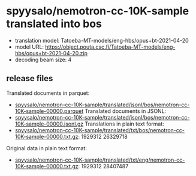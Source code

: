 # spyysalo/nemotron-cc-10K-sample translated into bos

* translation model: Tatoeba-MT-models/eng-hbs/opus+bt-2021-04-20
* model URL: https://object.pouta.csc.fi/Tatoeba-MT-models/eng-hbs/opus+bt-2021-04-20.zip
* decoding beam size: 4

## release files

Translated documents in parquet:
* [spyysalo/nemotron-cc-10K-sample/translated/jsonl/bos/nemotron-cc-10K-sample-00000.parquet](https://object.pouta.csc.fi/OELLM-synthetic/spyysalo/nemotron-cc-10K-sample/translated/jsonl/bos/nemotron-cc-10K-sample-00000.parquet)
Translated documents in JSONL:
* [spyysalo/nemotron-cc-10K-sample/translated/jsonl/bos/nemotron-cc-10K-sample-00000.jsonl.gz](https://object.pouta.csc.fi/OELLM-synthetic/spyysalo/nemotron-cc-10K-sample/translated/jsonl/bos/nemotron-cc-10K-sample-00000.jsonl.gz)
Translations in plain text format:
* [spyysalo/nemotron-cc-10K-sample/translated/txt/bos/nemotron-cc-10K-sample-00000.txt.gz](https://object.pouta.csc.fi/OELLM-synthetic/spyysalo/nemotron-cc-10K-sample/translated/txt/bos/nemotron-cc-10K-sample-00000.txt.gz): 1929312 26329718

Original data in plain text format:
* [spyysalo/nemotron-cc-10K-sample/translated/txt/eng/nemotron-cc-10K-sample-00000.txt.gz](https://object.pouta.csc.fi/OELLM-synthetic/spyysalo/nemotron-cc-10K-sample/translated/txt/eng/nemotron-cc-10K-sample-00000.txt.gz): 1929312 28407487
